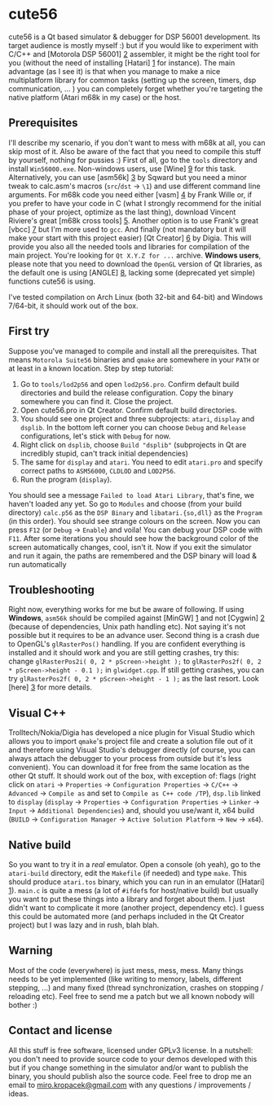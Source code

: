 cute56
======

cute56 is a Qt based simulator &amp; debugger for DSP 56001 development. Its target audience is mostly myself :) but if you would like to experiment with C/C++ and [Motorola DSP 56001] [2] assembler, it might be the right tool for you (without the need of installing [Hatari] [1] for instance). The main advantage (as I see it) is that when you manage to make a nice multiplatform library for common tasks (setting up the screen, timers, dsp communication, ... ) you can completely forget whether you're targeting the native platform (Atari m68k in my case) or the host.

  [1]: http://hatari.tuxfamily.org "Hatari"
  [2]: http://www.freescale.com/webapp/sps/site/prod_summary.jsp?code=DSP56001 "Motorola DSP 56001"

Prerequisites
-------------

I'll describe my scenario, if you don't want to mess with m68k at all, you can skip most of it. Also be aware of the fact that you need to compile this stuff by yourself, nothing for pussies :) First of all, go to the `tools` directory and install `Win56000.exe`. Non-windows users, use [Wine] [9] for this task. Alternatively, you can use [asm56k] [3] by Sqward but you need a minor tweak to calc.asm's macros (`src`/`dst` -> `\1`) and use different command line arguments. For m68k code you need either [vasm] [4] by Frank Wille or, if you prefer to have your code in C (what I strongly recommend for the initial phase of your project, optimize as the last thing), download Vincent Riviere's great [m68k cross tools] [5]. Another option is to use Frank's great [vbcc] [7] but I'm more used to `gcc`. And finally (not mandatory but it will make your start with this project easier) [Qt Creator] [6] by Digia. This will provide you also all the needed tools and libraries for compilation of the main project. You're looking for `Qt X.Y.Z for ...` archive. __Windows users__, please note that you need to download the `OpenGL` version of Qt libraries, as the default one is using [ANGLE] [8], lacking some (deprecated yet simple) functions cute56 is using.

  [3]: https://bitbucket.org/sqward/asm56k "asm56k"
  [4]: http://sun.hasenbraten.de/vasm "vasm"
  [5]: http://vincent.riviere.free.fr/soft/m68k-atari-mint "m68k cross tools"
  [6]: http://qt-project.org/downloads "Qt Creator"
  [7]: http://sun.hasenbraten.de/vbcc "vbcc"
  [8]: https://code.google.com/p/angleproject "ANGLE"
  [9]: http://www.winehq.org "wine"

I've tested compilation on Arch Linux (both 32-bit and 64-bit) and Windows 7/64-bit, it should work out of the box.

First try
---------

Suppose you've managed to compile and install all the prerequisites. That means `Motorola Suite56` binaries and `qmake` are somewhere in your `PATH` or at least in a known location. Step by step tutorial:

  1. Go to `tools/lod2p56` and open `lod2p56.pro`. Confirm default build directories and build the release configuration. Copy the binary somewhere you can find it. Close the project.
  1. Open cute56.pro in Qt Creator. Confirm default build directories.
  2. You should see one project and three subprojects: `atari`, `display` and `dsplib`. In the bottom left corner you can choose `Debug` and `Release` configurations, let's stick with `Debug` for now.
  3. Right click on `dsplib`, choose `Build "dsplib"` (subprojects in Qt are incredibly stupid, can't track initial dependencies)
  4. The same for `display` and `atari`. You need to edit `atari.pro` and specify correct paths to `ASM56000`, `CLDLOD` and `LOD2P56`.
  5. Run the program (`display`).

You should see a message `Failed to load Atari Library`, that's fine, we haven't loaded any yet. So go to `Modules` and choose (from your build directory) `calc.p56` as the `DSP Binary` and `libatari.{so,dll}` as the `Program` (in this order). You should see strange colours on the screen. Now you can press `F12` (or `Debug` -> `Enable`) and voila! You can debug your DSP code with `F11`. After some iterations you should see how the background color of the screen automatically changes, cool, isn't it. Now if you exit the simulator and run it again, the paths are remembered and the DSP binary will load & run automatically

Troubleshooting
---------------
Right now, everything works for me but be aware of following. If using __Windows__, `asm56k` should be compiled against [MinGW] [1] and not [Cygwin] [2] (because of dependencies, Unix path handling etc). Not saying it's not possible but it requires to be an advance user. Second thing is a crash due to OpenGL's `glRasterPos()` handling. If you are confident everything is installed and it should work and you are still getting crashes, try this: change `glRasterPos2i( 0, 2 * pScreen->height );` to `glRasterPos2f( 0, 2 * pScreen->height - 0.1 );` in `glwidget.cpp`. If still getting crashes, you can try `glRasterPos2f( 0, 2 * pScreen->height - 1 );` as the last resort. Look [here] [3] for more details.

  [10]: http://www.mingw.org "MinGW"
  [11]: http://www.cygwin.com "Cygwin"
  [12]: http://www.graphicsgroups.com/6-opengl/7a536eebc180993d.htm "Graphics Groups"

Visual C++
----------

Trolltech/Nokia/Digia has developed a nice plugin for Visual Studio which allows you to import `qmake`'s project file and create a solution file out of it and therefore using Visual Studio's debugger directly (of course, you can always attach the debugger to your process from outside but it's less convenient). You can download it for free from the same location as the other Qt stuff. It should work out of the box, with exception of: flags (right click on `atari` -> `Properties` -> `Configuration Properties` -> `C/C++` -> `Advanced` -> `Compile as` and set to `Compile as C++ code /TP`), `dsp.lib` linked to `display` (`display` -> `Properties` -> `Configuration Properties` -> `Linker` -> `Input` -> `Additional Dependencies`) and, should you use/want it, x64 build (`BUILD` -> `Configuration Manager` -> `Active Solution Platform` -> `New` -> `x64`).

Native build
------------

So you want to try it in a _real_ emulator. Open a console (oh yeah), go to the `atari-build` directory, edit the `Makefile` (if needed) and type `make`. This should produce `atari.tos` binary, which you can run in an emulator ([Hatari] [1]). `main.c` is quite a mess (a lot of `#ifdef`s for host/native build) but usually you want to put these things into a library and forget about them. I just didn't want to complicate it more (another project, dependency etc). I guess this could be automated more (and perhaps included in the Qt Creator project) but I was lazy and in rush, blah blah.

Warning
-------

Most of the code (everywhere) is just mess, mess, mess. Many things needs to be yet implemented (like writing to memory, labels, different stepping, ...) and many fixed (thread synchronization, crashes on stopping / reloading etc). Feel free to send me a patch but we all known nobody will bother :)

Contact and license
-------------------

All this stuff is free software, licensed under GPLv3 license. In a nutshell: you don't need to provide source code to your demos developed with this but if you change something in the simulator and/or want to publish the binary, you should publish also the source code. Feel free to drop me an email to <miro.kropacek@gmail.com> with any questions / improvements / ideas.
